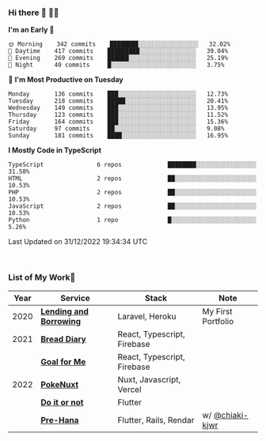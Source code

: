 ### Hi there 👋 🧑‍💻



<!--START_SECTION:waka-->
**I'm an Early 🐤** 

```text
🌞 Morning    342 commits    ████████░░░░░░░░░░░░░░░░░   32.02% 
🌆 Daytime    417 commits    █████████░░░░░░░░░░░░░░░░   39.04% 
🌃 Evening    269 commits    ██████░░░░░░░░░░░░░░░░░░░   25.19% 
🌙 Night      40 commits     █░░░░░░░░░░░░░░░░░░░░░░░░   3.75%

```
📅 **I'm Most Productive on Tuesday** 

```text
Monday       136 commits    ███░░░░░░░░░░░░░░░░░░░░░░   12.73% 
Tuesday      218 commits    █████░░░░░░░░░░░░░░░░░░░░   20.41% 
Wednesday    149 commits    ███░░░░░░░░░░░░░░░░░░░░░░   13.95% 
Thursday     123 commits    ███░░░░░░░░░░░░░░░░░░░░░░   11.52% 
Friday       164 commits    ███░░░░░░░░░░░░░░░░░░░░░░   15.36% 
Saturday     97 commits     ██░░░░░░░░░░░░░░░░░░░░░░░   9.08% 
Sunday       181 commits    ████░░░░░░░░░░░░░░░░░░░░░   16.95%

```


**I Mostly Code in TypeScript** 

```text
TypeScript               6 repos             ████████░░░░░░░░░░░░░░░░░   31.58% 
HTML                     2 repos             ██░░░░░░░░░░░░░░░░░░░░░░░   10.53% 
PHP                      2 repos             ██░░░░░░░░░░░░░░░░░░░░░░░   10.53% 
JavaScript               2 repos             ██░░░░░░░░░░░░░░░░░░░░░░░   10.53% 
Python                   1 repo              █░░░░░░░░░░░░░░░░░░░░░░░░   5.26%

```



 Last Updated on 31/12/2022 19:34:34 UTC
<!--END_SECTION:waka-->


<br />

### List of My Work🚀

| Year | Service | Stack | Note |
|--|--|--|--|
| 2020 | [**Lending and Borrowing**](https://lending-and-borrowing.herokuapp.com/) | Laravel, Heroku | My First Portfolio |
| 2021 | [**Bread Diary**](https://bread-diary-web.web.app/) | React, Typescript, Firebase | |
|  | [**Goal for Me**](https://goal-for-me.web.app/) | React, Typescript, Firebase | |
| 2022 | [**PokeNuxt**](https://pokenuxt.vercel.app/) | Nuxt, Javascript, Vercel | |
|  | [**Do it or not**](https://apps.apple.com/jp/app/do-it-or-not/id1613818865) | Flutter | |
|  | [**Pre-Hana**](https://apps.apple.com/us/app/%E3%83%97%E3%83%AA%E8%8A%B1-%E7%B5%90%E5%A9%9A%E5%BC%8F%E6%BA%96%E5%82%99%E3%81%AB%E7%89%B9%E5%8C%96%E3%81%97%E3%81%9Ftodo%E7%AE%A1%E7%90%86%E3%82%A2%E3%83%97%E3%83%AA/id1639773221) | Flutter, Rails, Rendar | w/ [@chiaki-kjwr](https://github.com/chiaki-kjwr) |